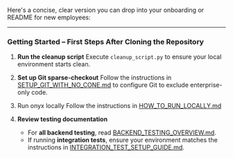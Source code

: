 Here's a concise, clear version you can drop into your onboarding or README for new employees:

---

### Getting Started – First Steps After Cloning the Repository

1. **Run the cleanup script**
   Execute `cleanup_script.py` to ensure your local environment starts clean.

2. **Set up Git sparse-checkout**
   Follow the instructions in [SETUP_GIT_WITH_NO_CONE.md](./SETUP_GIT_WITH_NO_CONE.md) to configure Git to exclude enterprise-only code.

3. Run onyx locally
    Follow the instructions in [HOW_TO_RUN_LOCALLY.md](./HOW_TO_RUN_LOCALLY.md)
    
4. **Review testing documentation**

   * For **all backend testing**, read [BACKEND_TESTING_OVERVIEW.md](./backend/BACKEND_TESTING_OVERVIEW.md).
   * If running **integration tests**, ensure your environment matches the instructions in [INTEGRATION_TEST_SETUP_GUIDE.md](./backend/tests/integration/INTEGRATION_TEST_SETUP_GUIDE.md).

